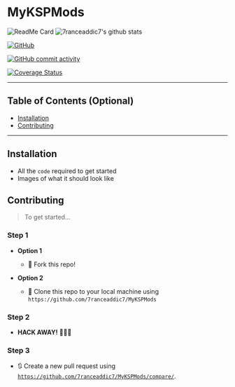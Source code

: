 # MyKSPMods

![ReadMe Card](https://github-readme-stats.vercel.app/api/pin/?username=7ranceaddic7&repo=MyKSPMods)
![7ranceaddic7's github stats](https://github-readme-stats.vercel.app/api?username=7ranceaddic7&show_icons=true)

[![GitHub](https://img.shields.io/github/license/7ranceaddic7/MyKSPMods?style=plastic)](http://badges.mit-license.org)

[![GitHub commit activity](https://img.shields.io/github/commit-activity/w/7ranceaddic7/MyKSPMods?style=plastic)](https://shields.io/)

[![Coverage Status](https://coveralls.io/repos/github/7ranceaddic7/MyKSPMods/badge.svg)](https://coveralls.io/github/7ranceaddic7/MyKSPMods)


---

## Table of Contents (Optional)

- [Installation](#installation)
- [Contributing](#contributing)

---

## Installation

- All the `code` required to get started
- Images of what it should look like


## Contributing

> To get started...

### Step 1

- **Option 1**
    - 🍴 Fork this repo!

- **Option 2**
    - 👯 Clone this repo to your local machine using `https://github.com/7ranceaddic7/MyKSPMods`

### Step 2

- **HACK AWAY!** 🔨🔨🔨

### Step 3

- 🔃 Create a new pull request using <a href="https://github.com/7ranceaddic7/MyKSPMods/compare/" target="_blank">`https://github.com/7ranceaddic7/MyKSPMods/compare/`</a>.

